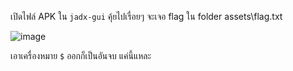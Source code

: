 เปิดไฟล์ APK ใน `jadx-gui` คุ้ยไปเรื่อยๆ จะเจอ flag ใน folder assets\flag.txt

![image](https://github.com/user-attachments/assets/58f65dd5-f274-47a0-bbb6-bb5d961c15f4)

เอาเครื่องหมาย `$` ออกก็เป็นอันจบ แค่นี้แหละ
